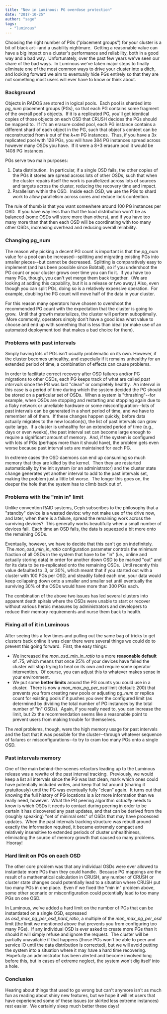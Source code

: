 ```yaml
---
title: "New in Luminous: PG overdose protection"
date: "2017-10-25"
author: "sage"
tags: 
  - "luminous"
---
```


Choosing the right number of PGs ("placement groups") for your cluster is a bit of black art--and a usability nightmare.  Getting a reasonable value can have a big impact on a cluster's performance and reliability, both in a good way and a bad way.  Unfortunately, over the past few years we've seen our share of the bad ways.  In Luminous we've taken major steps to finally eliminate one of the most common ways to drive your cluster into a ditch, and looking forward we aim to eventually hide PGs entirely so that they are not something most users will ever have to know or think about.

### Background

Objects in RADOS are stored in logical pools.  Each pool is sharded into _pg\_num_ placement groups (PGs), so that each PG contains some fragment of the overall pool's objects.  If it is a replicated PG, you'll get identical copies of those objects on each OSD that CRUSH decides the PGs should be mapped to.  If it's an erasure coded pool, each PG instance contains a different shard of each object in the PG, such that object's content can be reconstructed from _k_ out of the _k+m_ PG instances.  Thus, if you have a 3x replicated pool with 128 PGs, you will have 384 PG instances spread across however many OSDs you have.  If it were a 8+3 erasure pool it would be 1408 PG instances.

PGs serve two main purposes:

1. Data distribution.  In particular, if a single OSD fails, the other copies of the PGs it stores are spread across lots of other OSDs, such that when the cluster repairs itself the work is parallelized across lots of sources and targets across the cluster, reducing the recovery time and impact.
2. Parallelism within the OSD.  Inside each OSD, we use the PGs to shard work to allow parallelism across cores and reduce lock contention.

The rule of thumb is that you want somewhere around 100 PG instances per OSD.  If you have way less than that the load distribution won't be as balanced (some OSDs will store more than others), and if you have too many more than that then each OSD will be coordinating with too many other OSDs, increasing overhead and reducing overall reliability.

### Changing pg\_num

The reason why picking a decent PG count is important is that the _pg\_num_ value for a pool can be increased--splitting and migrating existing PGs into smaller pieces--but cannot be decreased.  Splitting is comparatively easy to implement (and has been possible since Bobtail), so if you undershoot the PG count or your cluster grows over time you can fix it.  If you have too many PGs, though, you can't yet merge them back together.  (We are looking at adding this capability, but it is a release or two away.) Also, even though you can split PGs, doing so is a relatively expensive operation.  For example, doubling the PG count will move half of the data in your cluster.

For this reason many operators have chosen to overshoot the recommended PG count with the expectation that the cluster is going to grow.  Until that growth materializes, the cluster will perform suboptimally.  More commonly, operators simply don't have a good idea what value to choose and end up with something that is less than ideal (or make use of an automated deployment tool that makes a bad choice for them).

### Problems with past intervals

Simply having lots of PGs isn't usually problematic on its own. However, if the cluster becomes unhealthy, and especially if it remains unhealthy for an extended period of time, a combination of effects can cause problems.

In order to facilitate correct recovery after OSD failures and/or PG migrations to other OSDs, each PG keeps track of what are called _past intervals_ since the PG was last "clean" or completely healthy.  An interval in this case is a period of time during which the system decided the PG should be stored on a particular set of OSDs.  When a system is "thrashing"--for example, when OSDs are stopping and restarting and stopping again due to a flaky network or unreliable hardware or some misconfiguration--lots of past intervals can be generated in a short period of time, and we have to remember all of them.  If these changes happen quickly, before data actually migrates to the new location(s), the list of past intervals can grow quite large.  If a cluster is unhealthy for an extended period of time (e.g., days or even weeks), the past interval set can become large enough to require a significant amount of memory.  And, if the system is configured with lots of PGs (perhaps more than it should have), the problem gets even worse because past interval sets are maintained for each PG.

In extreme cases the OSD daemons can end up consuming so much memory that they are killed by the kernel.  Then they are restarted automatically by the init system (or an administrator) and the cluster state change generates yet another interval to add to the past intervals set, making the problem just a little bit worse.  The longer this goes on, the deeper the hole that the system has to climb back out of.

### Problems with the "min in" limit

Unlike convention RAID systems, Ceph subscribes to the philosophy that a "standby" device is a wasted device: why not make use of the drive now, and later, when there is a failure, spread the remaining work across the surviving devices?  This generally works beautifully when a small number of devices fail.  Each time an OSD fails, the data is squeezed a bit more onto the remaining OSDs.

Eventually, however, we have to decide that this can't go on indefinitely.  The _mon\_osd\_min\_in\_ratio_ configuration parameter controls the minimum fraction of all OSDs in the system that have to be "in" (i.e., online and actually storing data) in order for another down OSD to be marked "out" and for its data to be re-replicated onto the remaining OSDs.  Until recently this value defaulted to .3, or 30%, which meant that if you started out with a cluster with 100 PGs per OSD, and steadily failed each one, your data would keep collapsing down onto a smaller and smaller set until eventually the surviving 30% of the OSDs would have more than 300 PGs each.

The combination of the above two issues has led several clusters into apparent death spirals where the OSDs were unable to start or recover without various heroic measures by administrators and developers to reduce their memory requirements and nurse them back to health.

### Fixing all of it in Luminous

After seeing this a few times and pulling out the same bag of tricks to get clusters back online it was clear there were several things we could do to prevent this going forward.  First, the easy things:

- We increased the _mon\_osd\_min\_in\_ratio_ to a more **reasonable default** of .75, which means that once 25% of your devices have failed the cluster will stop trying to heal on its own and require some operator intervention.  Of course, you can adjust this to whatever makes sense in your environment.
- We put some **better limits** around the PG counts you could use in a cluster.  There is now a _mon\_max\_pg\_per\_osd_ limit (default: 200) that prevents you from creating new pools or adjusting _pg\_num_ or replica count for existing pools if it pushes you over the configured limit (as determined by dividing the total number of PG instances by the total number of "in" OSDs).  Again, if you really need to, you can increase the limit, but 2x the recommendation seems like a reasonable point to prevent users from making trouble for themselves.

The _real_ problems, though, were the high memory usage for past intervals and the fact that it was possible for the cluster--through whatever sequence of failures or misconfigurations--to try to cram too many PGs onto a single OSD.

### Past intervals memory

One of the main behind-the-scenes refactors leading up to the Luminous release was a rewrite of the past interval tracking.  Previously, we would keep a list all intervals since the PG was last clean, mark which ones could have potentially included writes, and keep that list around (sharing it gratuitously) until the PG was eventually fully "clean" again.  It turns out that knowing the full history of PG locations is a _lot_ more information than we really need, however.  What the PG peering algorithm _actually_ needs to know is which OSDs it needs to contact during peering in order to be certain it has discovered any past updates, and that can be derived from the (roughly speaking) "set of minimal sets" of OSDs that may have processed updates.  When the past intervals tracking structure was rebuilt around exactly the information required, it became extremely compact and relatively insensitive to extended periods of cluster unhealthiness, eliminating the source of memory growth that caused so many problems.  Hooray!

### Hard limit on PGs on each OSD

The other core problem was that any individual OSDs were ever allowed to instantiate more PGs than they could handle.  Because PG mappings are the result of a mathematical calculation in CRUSH, any number of CRUSH or cluster state changes could potentially lead to a situation where CRUSH put too many PGs in one place.  Even if we fixed the "min in" problem above, some other scenario or misconfiguration could potentially lead to too many PGs on one OSD.

In Luminous, we've added a hard limit on the number of PGs that can be instantiated on a single OSD, expressed as _osd\_max\_pg\_per\_osd\_hard\_ratio_, a multiple of the _mon\_max\_pg\_per\_osd_ limit (the limit we mentioned above that prevents you from configuring too many PGs).  If any individual OSD is ever asked to create more PGs than it should it will simply refuse and ignore the request.  The cluster will be partially unavailable if that happens (those PGs won't be able to peer and service IO until the data distribution is corrected), but we will avoid putting the system into a situation where it may have a hard time recovering.  Hopefully an administrator has been alerted and become involved long before this, but in cases of extreme neglect, the system won't dig itself into a hole.

### Conclusion

Hearing about things that used to go wrong but can't anymore isn't as much fun as reading about shiny new features, but we hope it will let users that have experienced some of these issues (or skirted less extreme instances) rest easier.  We certainly sleep much better these days!
